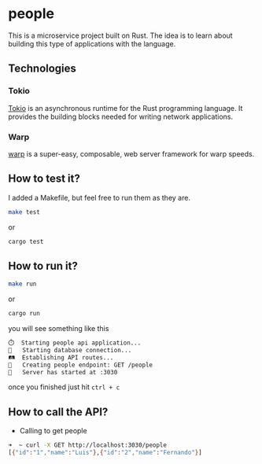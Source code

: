 # people

This is a microservice project built on Rust. The idea is to learn about building this type of applications with the language.

## Technologies

### Tokio
[Tokio](https://tokio.rs) is an asynchronous runtime for the Rust programming language. It provides the building blocks needed for writing network applications.

### Warp
[warp](https://docs.rs/warp/latest/warp/) is a super-easy, composable, web server framework for warp speeds.

## How to test it?

I added a Makefile, but feel free to run them as they are.

```sh
make test
```

or

```sh
cargo test
```

## How to run it?

```sh
make run
```

or

```sh
cargo run
```

you will see something like this

```sh
⏱️	Starting people api application...
🗿	Starting database connection...
🛤️  Establishing API routes...
👤	Creating people endpoint: GET /people
🍏	Server has started at :3030
```

once you finished just hit `ctrl + c`

## How to call the API?

* Calling to get people

```sh
➜  ~ curl -X GET http://localhost:3030/people
[{"id":"1","name":"Luis"},{"id":"2","name":"Fernando"}]
```